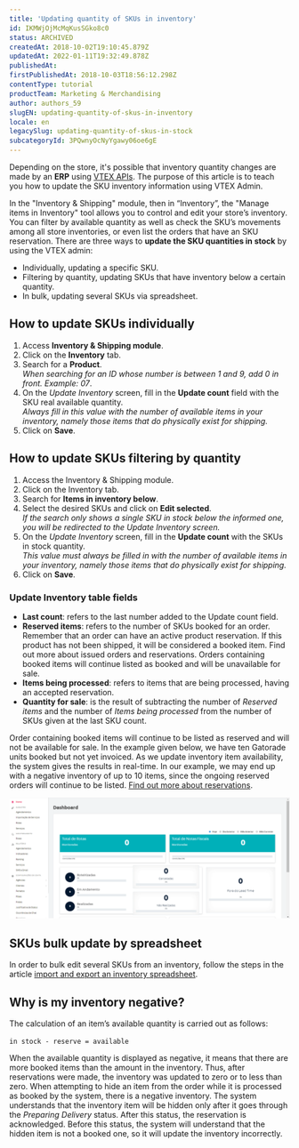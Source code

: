```yaml
---
title: 'Updating quantity of SKUs in inventory'
id: IKMWjOjMcMqKusSGko8c0
status: ARCHIVED
createdAt: 2018-10-02T19:10:45.879Z
updatedAt: 2022-01-11T19:32:49.878Z
publishedAt: 
firstPublishedAt: 2018-10-03T18:56:12.298Z
contentType: tutorial
productTeam: Marketing & Merchandising
author: authors_59
slugEN: updating-quantity-of-skus-in-inventory
locale: en
legacySlug: updating-quantity-of-skus-in-stock
subcategoryId: 3PQwnyOcNyYgawy06oe6gE
---
```


Depending on the store, it's possible that inventory quantity changes are made by an __ERP__ using [VTEX APIs](https://developers.vtex.com/reference/logistics-api-overview). The purpose of this article is to teach you how to update the SKU inventory information using VTEX Admin.

In the "Inventory & Shipping" module, then in “Inventory”, the "Manage items in Inventory" tool allows you to control and edit your store’s inventory. You can filter by available quantity as well as check the SKU’s movements among all store inventories, or even list the orders that have an SKU reservation. There are three ways to **update the SKU quantities in stock** by using the VTEX admin:  

- Individually, updating a specific SKU.  
- Filtering by quantity, updating SKUs that have inventory below a certain quantity.   
- In bulk, updating several SKUs via spreadsheet.   

## How to update SKUs individually 

 1. Access **Inventory & Shipping module**.  
 2. Click on the **Inventory** tab.  
 3. Search for a **Product**.  
*When searching for an ID whose number is between 1 and 9, add 0 in front. Example: 07*.
 4. On the *Update Inventory* screen, fill in the **Update count** field with the SKU real available quantity.  
*Always fill in this value with the number of available items in your inventory, namely those items that do physically exist for shipping.*
 5. Click on **Save**. 

## How to update SKUs filtering by quantity

 1. Access the Inventory & Shipping module.  
 2. Click on the Inventory tab.  
 3. Search for **Items in inventory below**.    
 4. Select the desired SKUs and click on **Edit selected**.   
*If the search only shows a single SKU in stock below the informed one, you will be redirected to the Update Inventory screen.*     
 5. On the *Update Inventory* screen, fill in the **Update count** with the SKUs in stock quantity.   
*This value must always be filled in with the number of available items in your inventory, namely those items that do physically exist for shipping.*  
 6. Click on **Save**.  


### Update Inventory table fields

- **Last count**: refers to the last number added to the Update count field.  
- **Reserved items**: refers to the number of SKUs booked for an order. 
Remember that an order can have an active product reservation. If this product has not been shipped, it will be considered a booked item.  Find out more about issued orders and reservations. Orders containing booked items will continue listed as booked and will be unavailable for sale.
- **Items being processed**: refers to items that are being processed, having an accepted reservation.
- **Quantity for sale**: is the result of subtracting the number of  *Reserved items* and the number of *Items being processed* from the number of SKUs given at the last SKU count. 


Order containing booked items will continue to be listed as reserved and will not be available for sale. In the example given below, we have ten Gatorade units booked but not yet invoiced. As we update inventory item availability, the system gives the results in real-time. In our example,  we may end up with a negative inventory of up to 10 items, since the ongoing reserved orders will continue to be listed. [Find out more about reservations](https://help.vtex.com/pt/tutorial/como-a-reserva-funciona/). 

![Atualizar Estoque GIF](https://raw.githubusercontent.com/vtexdocs/help-center-content/refs/heads/main/_1.gif)



## SKUs bulk update by spreadsheet
In order to bulk edit several SKUs from an inventory, follow the steps in the article [import and export an inventory spreadsheet](https://help.vtex.com/en/tutorial/importando-e-exportando-planilha-de-estoque--tutorials_2034).


## Why is my inventory negative?
The calculation of an item’s available quantity is carried out as follows:

`in stock - reserve = available`

When the available quantity is displayed as negative, it means that there are more booked items than the amount in the inventory. Thus, after reservations were made, the inventory was updated to zero or to less than zero. When attempting to hide an item from the order while it is processed as booked by the system, there is a negative inventory. The system understands that the inventory item will be hidden only after it goes through the *Preparing Delivery* status. After this status, the reservation is acknowledged. Before this status, the system will understand that the hidden item is not a booked one, so it will update the inventory incorrectly.   

